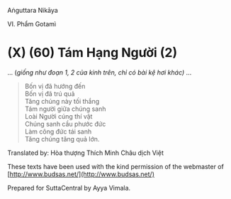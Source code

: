  

Aṅguttara Nikāya

VI. Phẩm Gotamì

# (X) (60) Tám Hạng Người (2)

... (_giống như đoạn 1, 2 của kinh trên, chỉ có bài kệ hơi khác)_ ...

> Bốn vị đã hướng đến  
> Bốn vị đã trú quả  
> Tăng chúng này tối thắng  
> Tám người giữa chúng sanh  
> Loài Người cúng thí vật  
> Chúng sanh cầu phước đức  
> Làm công đức tái sanh  
> Tăng chúng tăng quả lớn.

Translated by: Hòa thượng Thích Minh Châu dịch Việt

These texts have been used with the kind permission of the webmaster of [http://www.budsas.net/](http://www.budsas.net/)

Prepared for SuttaCentral by Ayya Vimala.